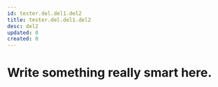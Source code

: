 ```yaml
---
id: tester.del.del1.del2
title: tester.del.del1.del2
desc: del2
updated: 0
created: 0
---
```

# Write something really smart here.
